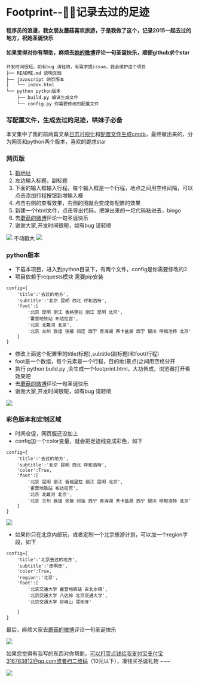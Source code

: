 # Footprint--:snail::mushroom:记录去过的足迹

#### 程序员的浪漫，我女朋友蘑菇喜欢旅游，于是我做了这个，记录2015一起去过的地方，祝她圣诞快乐

#### 如果觉得对你有帮助，麻烦去[她的微博](http://www.weibo.com/u/2814551062)评论一句圣诞快乐，顺便github求个star


```
开发时间很短，如有bug 请轻喷，有需求提issue，我会维护这个项目
├── README.md 说明文档
├── javascript 网页版本
│   └── index.html
└── python python版本
    ├── build.py 编译生成文件
    └── config.py 你需要修改的配置文件

```

### 写配置文件，生成去过的足迹，哄妹子必备

本文集中了我的前两篇文章[日志可视化](https://github.com/shengxinjing/my_blog/issues/2)和[配置文件生成cmdb](http://shengxinjing.cn/woniu-cmdb/)，最终做出来的，分为网页和python两个版本，喜欢的跪求star

### 网页版

1. [戳地址](http://mushdog.sinaapp.com/footprint.html)
2. 左边输入标题，副标题
3. 下面的输入框输入行程，每个输入框是一个行程，地点之间用空格间隔，可以点击添加行程按钮新增输入框
4. 点击右侧的查看效果，右侧的图就会变成你配置的效果
5. 新建一个html文件，点击导出代码，把弹出来的一坨代码粘进去，bingo
6. 去[蘑菇的微博](http://www.weibo.com/u/2814551062)评论一句圣诞快乐
7. 谢谢大家,开发时间很短，如有bug 请轻喷


![](http://7xjoq9.com1.z0.glb.clouddn.com/footprint01.png)
不动戳大
![](http://7xjoq9.com1.z0.glb.clouddn.com/footprint02.gif)

### python版本

* 下载本项目，进入到python目录下，有两个文件，config是你需要修改的2. 
* 项目依赖于requests模块 需要pip安装

```
config={
	'title':'去过的地方',
	'subtitle':'北京 昆明 西北 呼和浩特',
	'foot':[
		'北京 昆明 丽江 香格里拉 丽江 昆明 北京',
		'霍营地铁站 布达拉宫',
		'北京 北戴河 北京',
		'北京 兰州 敦煌 张掖 祁连 西宁 青海湖 茶卡盐湖 西宁 银川 呼和浩特 北京'
	]
}

```

* 修改上面这个配置里的title(标题),subtitle(副标题)和foot(行程)
* foot是一个数组，每个元素是一个行程，目的地(景点)之间用空格分开
* 执行 python build.py ,会生成一个footprint.html，大功告成，浏览器打开看效果吧
* 去[蘑菇的微博](http://www.weibo.com/u/2814551062)评论一句圣诞快乐
* 谢谢大家,开发时间很短，如有bug 请轻喷

![](http://7xjoq9.com1.z0.glb.clouddn.com/footprint03.gif)


### 彩色版本和定制区域

* 时间仓促，网页版还没加上
* config加一个color变量，就会把足迹线变成彩色，如下

```
config={
	'title':'去过的地方',
	'subtitle':'北京 昆明 西北 呼和浩特',
	'color':True,
	'foot':[
		'北京 昆明 丽江 香格里拉 丽江 昆明 北京',
		'霍营地铁站 布达拉宫',
		'北京 北戴河 北京',
		'北京 兰州 敦煌 张掖 祁连 西宁 青海湖 茶卡盐湖 西宁 银川 呼和浩特 北京'
	]
}
```

![](http://7xjoq9.com1.z0.glb.clouddn.com/footprint04.gif)


* 如果你只在北京内部玩，或者定制一个北京旅游计划，可以加一个region字段，如下

```
config={
	'title':'北京去过的地方',
	'subtitle':'走啊走',
	'color':True,
	'region':'北京',
	'foot':[
		'北京交通大学 霍营地铁站 古北水镇',
		'北京交通大学 八达岭 北京交通大学',
		'北京交通大学 妙峰山 潭柘寺'
		
	]
}
```


最后，麻烦大家去[蘑菇的微博](http://www.weibo.com/u/2814551062)评论一句圣诞快乐

![](http://7xjoq9.com1.z0.glb.clouddn.com/footprint05.gif)


如果您觉得有我写的东西对你帮助，可以打赏点钱给我支付宝支付宝316783812@qq.com或者扫二维码（10元以下），凑钱买圣诞礼物 ~~~

![](http://7xjoq9.com1.z0.glb.clouddn.com/zhifubao.png)




